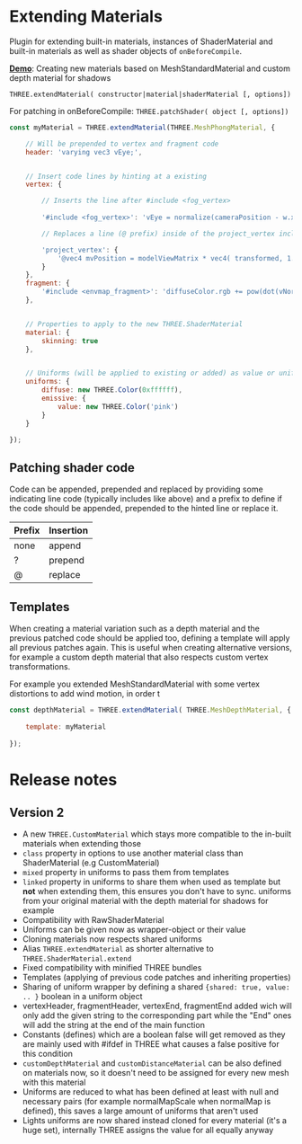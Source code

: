 # Extending Materials
Plugin for extending built-in materials, instances of ShaderMaterial and built-in materials as well as shader objects of `onBeforeCompile`.

[**Demo**](https://codepen.io/Fyrestar/pen/jOqyppp?editors=0010): Creating new materials based on MeshStandardMaterial and custom depth material for shadows

`THREE.extendMaterial( constructor|material|shaderMaterial [, options])`

For patching in onBeforeCompile:
`THREE.patchShader( object [, options])`



```javascript
const myMaterial = THREE.extendMaterial(THREE.MeshPhongMaterial, {

    // Will be prepended to vertex and fragment code
    header: 'varying vec3 vEye;',


    // Insert code lines by hinting at a existing
    vertex: {

        // Inserts the line after #include <fog_vertex>
        
        '#include <fog_vertex>': 'vEye = normalize(cameraPosition - w.xyz);',

        // Replaces a line (@ prefix) inside of the project_vertex include

        'project_vertex': {
            '@vec4 mvPosition = modelViewMatrix * vec4( transformed, 1.0 );': 'vec4 mvPosition = modelViewMatrix * vec4( transformed * 0.5, 1.0 );'
        }
    },
    fragment: {
        '#include <envmap_fragment>': 'diffuseColor.rgb += pow(dot(vNormal, vEye), 3.0);'
    },


    // Properties to apply to the new THREE.ShaderMaterial
    material: {
        skinning: true
    },


    // Uniforms (will be applied to existing or added) as value or uniform object
    uniforms: {
        diffuse: new THREE.Color(0xffffff),
        emissive: {
            value: new THREE.Color('pink')
        }
    }

});
```

## Patching shader code

Code can be appended, prepended and replaced by providing some indicating line code (typically includes like above) and a prefix to define if the code should be appended, prepended to the hinted line or replace it.

Prefix | Insertion
--- | ---
none | append
? | prepend
@ | replace

## Templates

When creating a material variation such as a depth material and the previous patched code should be applied too, defining a template will apply all previous patches again. This is useful when creating alternative versions, for example a custom depth material that also respects custom vertex transformations.

For example you extended MeshStandardMaterial with some vertex distortions to add wind motion, in order t

```javascript
const depthMaterial = THREE.extendMaterial( THREE.MeshDepthMaterial, {
	
	template: myMaterial
	
});
```

# Release notes

## Version 2

- A new `THREE.CustomMaterial` which stays more compatible to the in-built materials when extending those
- `class` property in options to use another material class than ShaderMaterial (e.g CustomMaterial)
- `mixed` property in uniforms to pass them from templates
- `linked` property in uniforms to share them when used as template but **not** when extending them, this ensures you don't have to sync. uniforms from your original material with the depth material for shadows for example
- Compatibility with RawShaderMaterial
- Uniforms can be given now as wrapper-object or their value
- Cloning materials now respects shared uniforms
- Alias `THREE.extendMaterial` as shorter alternative to `THREE.ShaderMaterial.extend`
- Fixed compatibility with minified THREE bundles
- Templates (applying of previous code patches and inheriting properties)
- Sharing of uniform wrapper by defining a shared `{shared: true, value: .. }` boolean in a uniform object
- vertexHeader, fragmentHeader, vertexEnd, fragmentEnd added wich will only add the given string to the corresponding part while the "End" ones will add the string at the end of the main function
- Constants (defines) which are a boolean false will get removed as they are mainly used with #ifdef in THREE what causes a false positive for this condition
- `customDepthMaterial` and `customDistanceMaterial` can be also defined on materials now, so it doesn't need to be assigned for every new mesh with this material
- Uniforms are reduced to what has been defined at least with null and necessary pairs (for example normalMapScale when normalMap is defined), this saves a large amount of uniforms that aren't used
- Lights uniforms are now shared instead cloned for every material (it's a huge set), internally THREE assigns the value for all equally anyway
